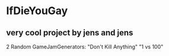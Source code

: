 # IfDieYouGay
very cool project by jens and jens
---
2 Random GameJamGenerators:
"Don't Kill Anything"
"1 vs 100"
